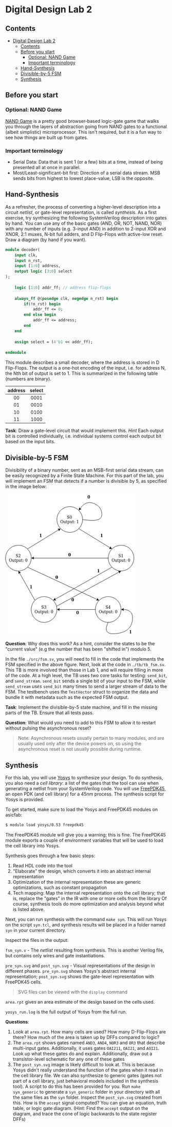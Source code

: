 # Digital Design Lab 2

## Contents
- [Digital Design Lab 2](#digital-design-lab-2)
  - [Contents](#contents)
  - [Before you start](#before-you-start)
    - [Optional: NAND Game](#optional-nand-game)
    - [Important terminology](#important-terminology)
  - [Hand-Synthesis](#hand-synthesis)
  - [Divisible-by-5 FSM](#divisible-by-5-fsm)
  - [Synthesis](#synthesis)

## Before you start

### Optional: NAND Game
[NAND Game](https://www.nandgame.com/) is a pretty good browser-based logic-gate game that walks you through the layers of abstraction going from NAND gates to a functional (albeit simplistic) microprocessor. This isn't required, but it is a fun way to see how things are built up from gates.

### Important terminology
- Serial Data: Data that is sent 1 (or a few) bits at a time, instead of being presented all at once in parallel. 
- Most/Least-significant-bit first: Direction of a serial data stream. MSB sends bits from highest to lowest place-value, LSB is the opposite.

## Hand-Synthesis
As a refresher, the process of converting a higher-level description into a circuit *netlist*, or gate-level representation, is called *synthesis*. As a first exercise, try synthesizing the following SystemVerilog description into gates by hand. You can use any of the basic gates (AND, OR, NOT, NAND, NOR) with any number of inputs (e.g. 3-input AND) in addition to 2-input XOR and XNOR, 2:1 muxes, N-bit full adders, and D Flip-Flops with active-low reset. Draw a diagram (by hand if you want).



```sv
module decoder(
    input clk,
    input n_rst,
    input [1:0] address,
    output logic [3:0] select
);

    logic [1:0] addr_ff; // address flip-flops

    always_ff @(posedge clk, negedge n_rst) begin
        if(!n_rst) begin
            addr_ff <= 0;
        end else begin
            addr_ff <= address;
        end
    end

    assign select = (4'b1 << addr_ff);

endmodule
```
This module describes a small decoder, where the address is stored in D Flip-Flops. The output is a one-hot encoding of the input, i.e. for address N, the Nth bit of output is set to 1. This is summarized in the following table (numbers are binary).

| address | select |
|:-------:|:------:|
|   00    |  0001  |
|   01    |  0010  |
|   10    |  0100  |
|   11    |  1000  |


**Task**: Draw a gate-level circuit that would implement this. 
*Hint* Each output bit is controlled individually, i.e. individual systems control each output bit based on the input bits.

## Divisible-by-5 FSM
Divisibility of a binary number, sent as an MSB-first serial data stream, can be easily recognized by a Finite State Machine. For this part of the lab, you will implement an FSM that detects if a number is divisible by 5, as specified in the image below:

![Divisible-by-5 FSM](./doc/fsm.png)

**Question**: Why does this work? As a hint, consider the states to be the "current value" (e.g the number that has been "shifted in") modulo 5.

In the file `./src/fsm.sv`, you will need to fill in the code that implements the FSM specified in the above figure. Next, look at the code in `./tb/tb_fsm.sv`. This TB is more involved than those in Lab 1, and will require filling in more of the code. At a high level, the TB uses two core tasks for testing: `send_bit`, and `send_stream`. `send_bit` sends a single bit of your input to the FSM, while `send_stream` *uses* `send_bit` many times to send a larger stream of data to the FSM. The testbench uses the `TestVector` struct to organize the data and bundle it with metadata such as the expected FSM output.

**Task**: Implement the divisible-by-5 state machine, and fill in the missing parts of the TB. Ensure that all tests pass.

**Question**: What would you need to add to this FSM to allow it to restart without pulsing the asynchronous reset?
> Note: Asynchronous resets usually pertain to many modules, and are usually used only after the device powers on, so using the asynchronous reset is not usually possible during runtime.

## Synthesis
For this lab, you will use [Yosys](https://yosyshq.net/yosys/) to synthesize your design. To do synthesis, you also need a *cell library*: a list of
the gates that the tool can use when generating a netlist from your SystemVerilog code. You will use [FreePDK45](https://eda.ncsu.edu/freepdk/freepdk45/),
an open PDK (and cell library) for a 45nm process. The synthesis script for Yosys is provided.

To get started, make sure to load the Yosys and FreePDK45 modules on asicfab:
```bash
$ module load yosys/0.53 freepdk45
```
The FreePDK45 module will give you a warning; this is fine. The FreePDK45 module exports a couple of environment variables that will be used to load the
cell library into Yosys.

Synthesis goes through a few basic steps:
1. Read HDL code into the tool
2. "Elaborate" the design, which converts it into an abstract internal representation
3. Optimization of the internal representation these are generic optimizations, such as constant propagation
4. Tech mapping: Map the internal representation onto the cell library; that is, replace the "gates" in the IR with one or more cells from the library
Of course, synthesis tools do more optimization and analysis beyond what is listed above.

Next, you can run synthesis with the command `make syn`. This will run Yosys on the script `syn.tcl`, and synthesis results will be placed in a folder 
named `syn` in your current directory. 

Inspect the files in the output:

`fsm_syn.v` - The *netlist* resulting from synthesis. This is another Verilog file, but contains only wires and gate instantiations.

`pre_syn.svg` and `post_syn.svg` - Visual representations of the design in different phases. `pre_syn.svg` shows Yosys's abstract internal representation; `post_syn.svg` shows the gate-level representation with FreePDK45 cells.
> SVG files can be viewed with the `display` command

`area.rpt` gives an area estimate of the design based on the cells used.

`yosys_run.log` is the full output of Yosys from the full run.

**Questions**:

1. Look at `area.rpt`. How many cells are used? How many D-Flip-Flops are there? How much of the area is taken up by DFFs compared to logic?
2. The `area.rpt` shows gates named `AND3`, `AND4`, `NOR3` and `OR3` that describe multi-input gates. Additionally, it uses gates `OAI211`, `OAI21`, and `AOI21`. Look up what these gates do and explain. Additionally, draw out a transistor-level schematic for any one of these gates
3. The `post_syn.svg` image is likely difficult to look at. This is because Yosys didn't really understand the function of the gates when it read in the cell library file. We can also synthesize to generic gates (gates not part of a cell library, just behavioral models included in the synthesis tool). A script to do this has been provided for you. Run `make syn_generic` to generate a `syn_generic` folder in your directory with all the same files as the `syn` folder. Inspect the `post_syn.svg` created from this. How is the `accept` signal computed? You can give an equation, truth table, or logic gate diagram. (Hint: Find the `accept` output on the diagram, and trace the cone of logic backwards to the state register DFFs)
